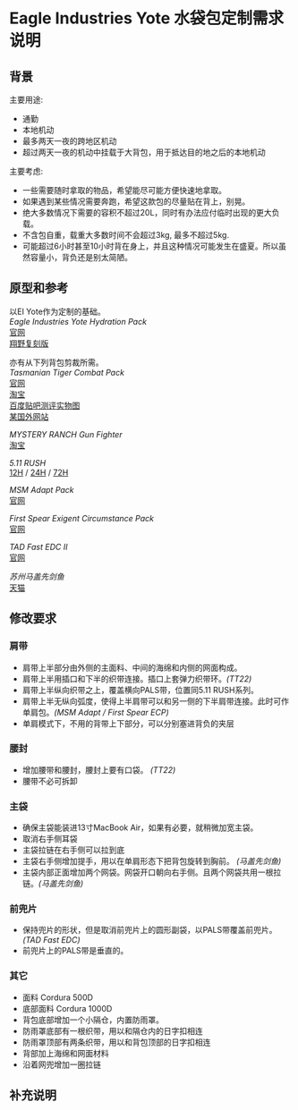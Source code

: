 Eagle Industries Yote 水袋包定制需求说明
============================================

背景
----
主要用途:
* 通勤
* 本地机动
* 最多两天一夜的跨地区机动
* 超过两天一夜的机动中挂载于大背包，用于抵达目的地之后的本地机动

主要考虑:
* 一些需要随时拿取的物品，希望能尽可能方便快速地拿取。
* 如果遇到某些情况需要奔跑，希望这款包的尽量贴在背上，别晃。
* 绝大多数情况下需要的容积不超过20L，同时有办法应付临时出现的更大负载。
* 不含包自重，载重大多数时间不会超过3kg, 最多不超过5kg.
* 可能超过6小时甚至10小时背在身上，并且这种情况可能发生在盛夏。所以虽然容量小，背负还是别太简陋。


原型和参考
-----------
以EI Yote作为定制的基础。  
_Eagle Industries Yote Hydration Pack_  
[官网](http://www.eagleindustries.com/products/detail.aspx?id=234)  
[翔野复刻版](http://www.flyye.com/cn/ArticleShow.asp?ProdID=0492)

亦有从下列背包剪裁所需。  
_Tasmanian Tiger Combat Pack_  
[官网](http://www.tasmaniantactical.com/TT_Combat_Pack_p/7716.htm)  
[淘宝](http://item.taobao.com/item.htm?spm=a230r.1.14.1.ReOVrm&id=10956779680)  
[百度贴吧测评实物图](http://tieba.baidu.com/p/2717163114)  
[某国外网站](http://www.varusteleka.com/en/product/tasmanian-tiger-combat-pack/24387)

_MYSTERY RANCH Gun Fighter_  
[淘宝](http://item.taobao.com/item.htm?id=22490371488)

_5.11 RUSH_  
[12H](http://www.511tactical.com/rush-12-backpack.html) / 
[24H](http://www.511tactical.com/rush-24-backpack.html) / 
[72H](http://www.511tactical.com/rush-72-backpack.html)

_MSM Adapt Pack_  
[官网](http://milspecmonkey.com/store/packs-bags/341-msm-adapt-pack.html#/color-multicam)

_First Spear Exigent Circumstance Pack_  
[官网](http://www.first-spear.com/product.php?productid=17528)

_TAD Fast EDC II_  
[官网](http://store.tripleaughtdesign.com/Equipment/Packs-And-Pouches/FAST-Pack-EDC)

_苏州马盖先剑鱼_  
[天猫](http://item.taobao.com/item.htm?spm=a1z09.5.0.0.hhqQSN&id=37047087806)


修改要求
--------
### 肩带
* 肩带上半部分由外侧的主面料、中间的海绵和内侧的网面构成。
* 肩带上半用插口和下半的织带连接。插口上套弹力织带环。*(TT22)*
* 肩带上半纵向织带之上，覆盖横向PALS带，位置同5.11 RUSH系列。
* 肩带上半无纵向弧度，使得上半肩带可以和另一侧的下半肩带连接。此时可作单肩包。*(MSM Adapt / First Spear ECP)*
* 单肩模式下，不用的背带上下部分，可以分别塞进背负的夹层

### 腰封
* 增加腰带和腰封，腰封上要有口袋。 *(TT22)*
* 腰带不必可拆卸

### 主袋
* 确保主袋能装进13寸MacBook Air，如果有必要，就稍微加宽主袋。
* 取消右手侧耳袋
* 主袋拉链在右手侧可以拉到底
* 主袋右手侧增加提手，用以在单肩形态下把背包旋转到胸前。 *(马盖先剑鱼)*
* 主袋内部正面增加两个网袋。网袋开口朝向右手侧。且两个网袋共用一根拉链。*(马盖先剑鱼)*

### 前兜片
* 保持兜片的形状，但是取消前兜片上的圆形副袋，以PALS带覆盖前兜片。*(TAD Fast EDC)*
* 前兜片上的PALS带是垂直的。

### 其它
* 面料 Cordura 500D
* 底部面料 Cordura 1000D
* 背包底部增加一个小隔仓，内置防雨罩。
* 防雨罩底部有一根织带，用以和隔仓内的日字扣相连
* 防雨罩顶部有两条织带，用以和背包顶部的日字扣相连
* 背部加上海绵和网面材料
* 沿着网兜增加一圈拉链


补充说明
---------
